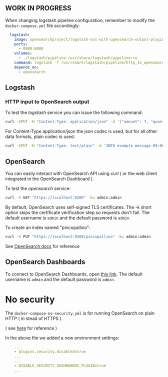 
## WORK IN PROGRESS

When changing logstash pipeline configuration, remember to modify the `docker-compose.yml` file accordingly:

```yml
  logstash:
    image: opensearchproject/logstash-oss-with-opensearch-output-plugin:8.6.1
    ports:
      - 8989:8080                                                                   <<<<<<<<<<<<<<<< MAYBE CHANGE THIS <<<<<<<<<<<<<<<<
    volumes:
      - ./logstash/pipeline:/usr/share/logstash/pipeline:ro
    command: logstash -f /usr/share/logstash/pipeline/http_to_opensearch.conf       <<<<<<<<<<<<<<<< CHANGE THIS <<<<<<<<<<<<<<<<
    depends_on:
      - opensearch
```

## Logstash

### HTTP input to OpenSearch output

To test the *logstash* service you can issue the following command:

```bash
curl -XPUT -H "Content-Type: application/json" -d '{"amount": 7, "quantity": 3 }' http://127.0.0.1:8989
```

For Content-Type application/json the json codec is used, but for all other data formats, plain codec is used.

```bash
curl -XPUT -H "Content-Type: text/plain" -d 'INFO example message 09:06:23' http://127.0.0.1:8989
```

## OpenSearch

You can easily interact with OpenSearch API using *curl* ( or the web client integrated in the OpenSearch Dashboard ).


To test the *opensearch* service:

```bash
curl -X GET "https://localhost:9200" -ku admin:admin
```

By default, OpenSearch uses self-signed TLS certificates. The -k short option skips the certificate verification step so requests don't fail. The default username is `admin` and the default password is `admin`.

To create an index named "pincopallino":

```bash
curl -X PUT "https://localhost:9200/pincopallino" -ku admin:admin
```

See [OpenSearch docs](https://opensearch.org/docs/1.0/opensearch/rest-api/create-index/) for reference


## OpenSearch Dashboards

To connect to OpenSearch Dashboards, open [this link](http://localhost:5601). The default username is `admin` and the default password is `admin`.



# No security

The `docker-compose-no-security.yml` is for running OpenSearch on plain HTTP ( in stead of HTTPS ).

( see [here](https://github.com/opensearch-project/OpenSearch/issues/1598) for reference )

In the above file we added a new environment settings:

```yaml
    ...
    - plugins.security.disabled=true
    ...
    ...
    - DISABLE_SECURITY_DASHBOARDS_PLUGIN=true
    ...
```